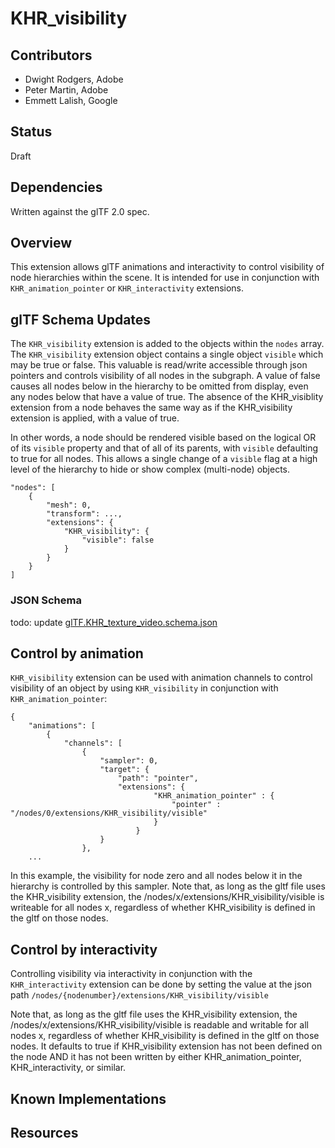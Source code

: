 # KHR_visibility

## Contributors

* Dwight Rodgers, Adobe
* Peter Martin, Adobe
* Emmett Lalish, Google

## Status

Draft

## Dependencies

Written against the glTF 2.0 spec.

## Overview

This extension allows glTF animations and interactivity to control visibility of node hierarchies within the scene. It is intended for use in conjunction with `KHR_animation_pointer` or `KHR_interactivity` extensions.

## glTF Schema Updates

The `KHR_visibility` extension is added to the objects within the `nodes` array. The `KHR_visibility` extension object contains a single object `visible` which may be true or false. This valuable is read/write accessible through json pointers and controls visibility of all nodes in the subgraph. A value of false causes all nodes below in the hierarchy to be omitted from display, even any nodes below that have a value of true. The absence of the KHR_visiblity extension from a node behaves the same way as if the KHR_visibility extension is applied, with a value of true.

In other words, a node should be rendered visible based on the logical OR of its `visible` property and that of all of its parents, with `visible` defaulting to true for all nodes. This allows a single change of a `visible` flag at a high level of the hierarchy to hide or show complex (multi-node) objects.

```
"nodes": [
    {
        "mesh": 0,
        "transform": ...,
        "extensions": {
            "KHR_visibility": {
                "visible": false
            }
        }
    }
]
```

### JSON Schema

todo: update
[glTF.KHR_texture_video.schema.json](schema/glTF.KHR_texture_video.schema.json)

## Control by animation

`KHR_visibility` extension can be used with animation channels to control visibility of an object by using `KHR_visibility` in conjunction with `KHR_animation_pointer`:

```
{
    "animations": [
        {
            "channels": [
                {
                    "sampler": 0,
                    "target": {
                        "path": "pointer",
                        "extensions": {
                                "KHR_animation_pointer" : {
                                    "pointer" : "/nodes/0/extensions/KHR_visibility/visible"
                                }
                            }
                    }
                },
    ...
```

In this example, the visibility for node zero and all nodes below it in the hierarchy is controlled by this sampler.
Note that, as long as the gltf file uses the KHR_visibility extension, the /nodes/x/extensions/KHR_visibility/visible is writeable for all nodes x, regardless of whether KHR_visibility is defined in the gltf on those nodes.

## Control by interactivity

Controlling visibility via interactivity in conjunction with the `KHR_interactivity` extension can be done by setting the value at the json path `/nodes/{nodenumber}/extensions/KHR_visibility/visible`

Note that, as long as the gltf file uses the KHR_visibility extension, the /nodes/x/extensions/KHR_visibility/visible is readable and writable for all nodes x, regardless of whether KHR_visibility is defined in the gltf on those nodes. It defaults to true if KHR_visibility extension has not been defined on the node AND it has not been written by either KHR_animation_pointer, KHR_interactivity, or similar.


## Known Implementations


## Resources

